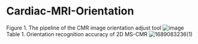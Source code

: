 # Cardiac-MRI-Orientation
Figure 1. The pipeline of the CMR image orientation adjust tool
![image](https://github.com/lym0326/Cardiac-MRI-Orientation/assets/132065945/b602e353-d42a-44d9-b0ca-7e307c3e3d58)
Table 1. Orientation recognition accuracy of 2D MS-CMR
![1689083236(1)](https://github.com/lym0326/Cardiac-MRI-Orientation/assets/132065945/1fe66b18-9961-41a3-b52a-037615160def)
